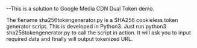 --This is a solution to Google Media CDN Dual Token demo.

The fiename sha256tokengenerator.py is a SHA256 cookieless token generator script. This is developed in Python3. Just run python3 sha256tokengenerator.py to call the script in action. It will ask you to input required data and finally will output tokenized URL.
